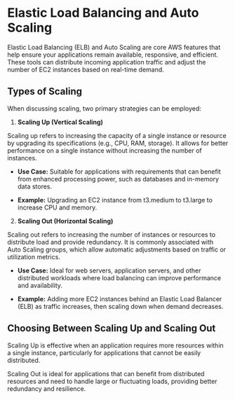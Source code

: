 # Elastic Load Balancing and Auto Scaling

Elastic Load Balancing (ELB) and Auto Scaling are core AWS features that help ensure your applications remain available, responsive, and efficient. These tools can distribute incoming application traffic and adjust the number of EC2 instances based on real-time demand.

## Types of Scaling

When discussing scaling, two primary strategies can be employed:

1. **Scaling Up (Vertical Scaling)**

Scaling up refers to increasing the capacity of a single instance or resource by upgrading its specifications (e.g., CPU, RAM, storage). It allows for better performance on a single instance without increasing the number of instances.

- **Use Case:** Suitable for applications with requirements that can benefit from enhanced processing power, such as databases and in-memory data stores.

- **Example:** Upgrading an EC2 instance from t3.medium to t3.large to increase CPU and memory.

2. **Scaling Out (Horizontal Scaling)**

Scaling out refers to increasing the number of instances or resources to distribute load and provide redundancy. It is commonly associated with Auto Scaling groups, which allow automatic adjustments based on traffic or utilization metrics.

- **Use Case:** Ideal for web servers, application servers, and other distributed workloads where load balancing can improve performance and availability.

- **Example:** Adding more EC2 instances behind an Elastic Load Balancer (ELB) as traffic increases, then scaling down when demand decreases.

## Choosing Between Scaling Up and Scaling Out

Scaling Up is effective when an application requires more resources within a single instance, particularly for applications that cannot be easily distributed.

Scaling Out is ideal for applications that can benefit from distributed resources and need to handle large or fluctuating loads, providing better redundancy and resilience.